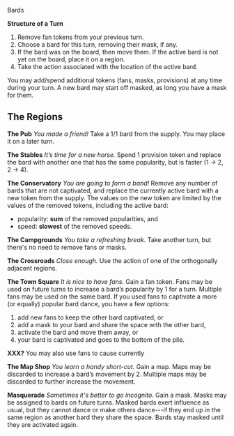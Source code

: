 ﻿Bards


**Structure of a Turn**

  1. Remove fan tokens from your previous turn.
  2. Choose a bard for this turn, removing their mask, if any.
  3. If the bard was on the board, then move them. 
     If the active bard is not yet on the board, place it on a region.
  4. Take the action associated with the location of the active bard.

You may add/spend additional tokens (fans, masks, provisions) at any time during your turn.
A new bard may start off masked, as long you have a mask for them.


The Regions
-----------

**The Pub**  *You made a friend!*
Take a 1/1 bard from the supply.  You may place it on a later turn.

**The Stables**  *It’s time for a new horse.*
Spend 1 provision token and replace the bard with another one that has the same popularity,
but is faster (1 -> 2, 2 -> 4).

**The Conservatory**  *You are going to form a band!*
Remove any number of bards that are not captivated, and replace the currently
active bard with a new token from the supply.  The values on the new
token are limited by the values of the removed tokens, including the active
bard:

  * popularity: **sum** of the removed popularities, and
  * speed:     **slowest** of the removed speeds.

**The Campgrounds** *You take a refreshing break.*
Take another turn, but there's no need to remove fans or masks.

**The Crossroads**  *Close enough.*
Use the action of one of the orthogonally adjacent regions.

**The Town Square**  *It is nice to have fans.*
Gain a fan token.  Fans may be used on future turns to increase a
bard’s popularity by 1 for a turn.  Multiple fans may be used on the same bard.
If you used fans to captivate a more (or equally) popular bard dance,
you have a few options:

  1. add new fans to keep the other bard captivated, or
  2. add a mask to your bard and share the space with the other bard,
  3. activate the bard and move them away, or
  4. your bard is captivated and goes to the bottom of the pile.

**XXX?** You may also use fans to cause currently 


**The Map Shop**  *You learn a  handy short-cut.*
Gain a map.   Maps may be discarded to increase a bard’s movement by 2.
Multiple maps may be discarded to further increase the movement.

**Masquerade**  *Sometimes it's better to go incognito.*
Gain a mask.  Masks may be assigned to bards on future turns.  Masked bards
exert influence as usual, but they cannot dance or make others dance---if
they end up in the same region as another bard they share the space.  Bards
stay masked until they are activated again.


